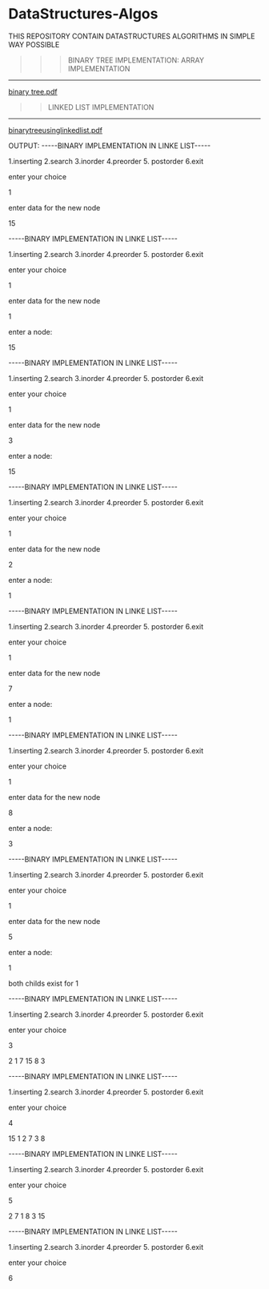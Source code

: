 # DataStructures-Algos
THIS REPOSITORY CONTAIN DATASTRUCTURES ALGORITHMS IN SIMPLE WAY POSSIBLE
>>> BINARY TREE IMPLEMENTATION:
>> ARRAY IMPLEMENTATION
---------------------------------------------------------------
[binary tree.pdf](https://github.com/mystique-sravya/DataStructures-Algos/files/7782271/binary.tree.pdf)
>> LINKED LIST IMPLEMENTATION
---------------------------------------------------------------
[binarytreeusinglinkedlist.pdf](https://github.com/mystique-sravya/DataStructures-Algos/files/7801552/binarytreeusinglinkedlist.pdf)


 OUTPUT:
 -----BINARY IMPLEMENTATION IN LINKE LIST-----
 
1.inserting 2.search 3.inorder 4.preorder 5. postorder 6.exit

enter your choice

1

enter data for the new node

15

-----BINARY IMPLEMENTATION IN LINKE LIST-----

1.inserting 2.search 3.inorder 4.preorder 5. postorder 6.exit

enter your choice

1

enter data for the new node

1

enter a node:

15

-----BINARY IMPLEMENTATION IN LINKE LIST-----

1.inserting 2.search 3.inorder 4.preorder 5. postorder 6.exit

enter your choice

1

enter data for the new node

3

enter a node:

15

-----BINARY IMPLEMENTATION IN LINKE LIST-----

1.inserting 2.search 3.inorder 4.preorder 5. postorder 6.exit

enter your choice

1

enter data for the new node

2

enter a node:

1

-----BINARY IMPLEMENTATION IN LINKE LIST-----

1.inserting 2.search 3.inorder 4.preorder 5. postorder 6.exit

enter your choice

1

enter data for the new node

7

enter a node:

1

-----BINARY IMPLEMENTATION IN LINKE LIST-----

1.inserting 2.search 3.inorder 4.preorder 5. postorder 6.exit

enter your choice

1

enter data for the new node

8

enter a node:

3

-----BINARY IMPLEMENTATION IN LINKE LIST-----

1.inserting 2.search 3.inorder 4.preorder 5. postorder 6.exit

enter your choice

1

enter data for the new node

5

enter a node:

1

both childs exist for 1

-----BINARY IMPLEMENTATION IN LINKE LIST-----

1.inserting 2.search 3.inorder 4.preorder 5. postorder 6.exit

enter your choice

3

2 1 7 15 8 3 

-----BINARY IMPLEMENTATION IN LINKE LIST-----

1.inserting 2.search 3.inorder 4.preorder 5. postorder 6.exit

enter your choice

4

15 1 2 7 3 8 

-----BINARY IMPLEMENTATION IN LINKE LIST-----

1.inserting 2.search 3.inorder 4.preorder 5. postorder 6.exit

enter your choice

5

2 7 1 8 3 15 

-----BINARY IMPLEMENTATION IN LINKE LIST-----

1.inserting 2.search 3.inorder 4.preorder 5. postorder 6.exit

enter your choice

6
